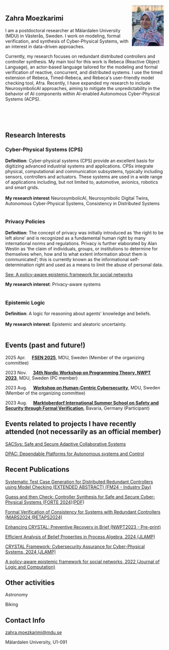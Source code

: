 <!--
<img src="./HCC2023-2.png" align="left" height="400" width="1024" >

<img src="./HCC2023-3.png" align="left" height="400" width="1024" >
-->

<!--
<img src="./MDU.jpg" align="left" height="400" width="1024" >
-->

<img src="./Zahra.jpg" align="right"  width="20%" height="20%" >

<!-- <a href="url"><img src="./IMG_0898.jpg" align="left" height="48" width="48" opacity="0.5";></a> -->




## Zahra Moezkarimi
I am a postdoctoral researcher at Mälardalen University (MDU) in Västerås, Sweden. I work on modeling, formal verification, and synthesis of Cyber-Physical Systems, with an interest in data-driven approaches.

Currently, my research focuses on redundant distributed controllers and controller synthesis. My main tool for this work is Rebeca (Reactive Object Language), an actor-based language tailored for the modeling and formal verification of reactive, concurrent, and distributed systems. I use the timed extension of Rebeca, Timed-Rebeca, and Rebeca's user-friendly model checking tool, Afra. Recently, I have expanded my research to include NeurosymbolicAI approaches, aiming to mitigate the unpredictability in the behavior of AI components within AI-enabled Autonomous Cyber-Physical Systems (ACPS).

<!--
I am currently working on modeling and formal verification of Cyber-Physical Systems (CPS), with a particular focus on redundant distributed controllers and controller synthesis. My main tool for this work is Rebeca (Reactive Object Language), an actor-based language tailored for the modeling and formal verification of reactive, concurrent, and distributed systems. I am utilizing the timed extension of Rebeca, Timed-Rebeca, and Rebeca's user-friendly model checking tool, Afra.
-->

<br><br><br>

## Research Interests

<h3>Cyber-Physical Systems (CPS)</h3>
<b>Definition</b>: Cyber-physical systems (CPS) provide an excellent basis for digitizing advanced industrial systems and applications. CPSs integrate physical, computational and communication subsystems, typically including sensors, controllers and actuators. These systems are used in a wide range of applications including, but not limited to, automotive, avionics, robotics and smart grids.<br /> 
<br /> 
<b>My research interest</b> NeurosymbolicAI, Neurosymbolic Digital Twins, Autonomous Cyber-Physical Systems, Consistency in Distributed Systems
<br /> 
<br /> 
<h3>Privacy Policies</h3>
<b>Definition</b>: The concept of privacy was initially introduced as ‘the right to be left alone’ and is recognized as a fundamental human right by many international norms and regulations. Privacy is further elaborated by Alan Westin as ‘the claim of individuals, groups, or institutions to determine for themselves when, how and to what extent information about them is communicated’; this is currently known as the informational self-determination right and used as a means to limit the abuse of personal data. 

[See: A policy-aware epistemic framework for social networks](https://academic.oup.com/logcom/article/32/6/1234/6564903)

<b>My research interest</b>: Privacy-aware systems <!-- , Automated reasoning, Secure-by-construction systems. -->
<br /> 
<br /> 
<h3>Epistemic Logic</h3> 
<b>Definition</b>: A logic for reasoning about agents' knowledge and beliefs.<br />  
<br /> 
<b>My research interest</b>: Epistemic and aleatoric uncertainty.
<br /> 
<br /> 


 


<!--
<img src="./SimonParkin.jpeg" align="left" height="90" width="90" >
-->



## Events (past and future!)

2025 Apr. &nbsp; &nbsp; **[FSEN 2025]()**, MDU, Sweden (Member of the organizing committee)

2023 Nov. &nbsp; &nbsp; **[34th Nordic Workshop on Programming Theory, NWPT 2023](https://conf.researchr.org/home/nwpt-2023)**, MDU, Sweden (PC member)

2023 Aug. &nbsp; &nbsp; **[Workshop on Human-Centric Cybersecurity](https://hcc2023-mdu.github.io)**, MDU, Sweden (Member of the organizing committee)

2023 Aug. &nbsp; &nbsp; **[Marktoberdorf International Summer School on Safety and Security through Formal Verification](https://events.model.in.tum.de/mod23/lectures.html)**, Bavaria, Germany (Participant)


## Events related to projects I have recently attended (not necessarily as an official member)
 
[SACSys: Safe and Secure Adaptive Collaborative Systems](https://sacsys.github.io/main/)

[DPAC: Dependable Platforms for Autonomous systems and Control](https://www.mdu.se/en/malardalen-university/research/research-projects/dpac---dependable-platforms-for-autonomous-systems-and-control)



## Recent Publications 



[Systematic Test Case Generation for Distributed Redundant Controllers using Model Checking (EXTENDED ABSTRACT) (FM24 - Industry Day)]()

[Guess and then Check: Controller Synthesis for Safe and Secure Cyber-Physical Systems (FORTE 2024)](https://link.springer.com/chapter/10.1007/978-3-031-62645-6_13)(<a class="link link_pdf" href="/Papers/2024/GuessandThenCheck.pdf">PDF</a>)

[Formal Verification of Consistency for Systems with Redundant Controllers (MARS2024 @ETAPS2024)](https://arxiv.org/abs/2403.18917v1)

[Enhancing CRYSTAL: Preventive Recovery in Brief (NWPT2023 - Pre-print)](https://mdu.drive.sunet.se/index.php/s/dfCx3dmRDFGZBKW)

[Efficient Analysis of Belief Properties in Process Algebra, 2024 (JLAMP)](https://www.sciencedirect.com/science/article/pii/S2352220824000555)

[CRYSTAL Framework: Cybersecurity Assurance for Cyber-Physical Systems, 2024 (JLAMP)](https://eur01.safelinks.protection.outlook.com/?url=https%3A%2F%2Fdoi.org%2F10.1016%2Fj.jlamp.2024.100965&data=05%7C02%7Czahra.moezkarimi%40mdu.se%7Cf45434682f1543b7587f08dc54d77731%7Ca1795b64dabd4758b988b309292316cf%7C0%7C0%7C638478531593437179%7CUnknown%7CTWFpbGZsb3d8eyJWIjoiMC4wLjAwMDAiLCJQIjoiV2luMzIiLCJBTiI6Ik1haWwiLCJXVCI6Mn0%3D%7C0%7C%7C%7C&sdata=I2ovBJJmR5nXob5Fh%2FIrDRpQ%2FS%2FBip006Ns7lwbEIB4%3D&reserved=0)

[A policy-aware epistemic framework for social networks, 2022 (Journal of Logic and Computation)](https://academic.oup.com/logcom/article/32/6/1234/6564903)


## Other activities

Astronomy

Biking



## Contact Info

zahra.moezkarimi@mdu.se

Mälardalen University, U1-091

